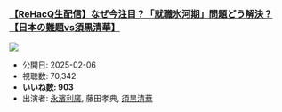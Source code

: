 ### [【ReHacQ生配信】なぜ今注目？「就職氷河期」問題どう解決？【日本の難題vs須黒清華】](https://www.youtube.com/watch?v=FXV6yHy2U2E)
[![](https://img.youtube.com/vi/FXV6yHy2U2E/sddefault.jpg)](https://www.youtube.com/watch?v=FXV6yHy2U2E)
-   公開日: 2025-02-06
-   視聴数: 70,342
-   **いいね数: 903**
-   出演者: [永濱利廣](/rehacq_fan/people/永濱利廣 "wikilink"), 藤田孝典, [須黒清華](/rehacq_fan/people/須黒清華 "wikilink")
